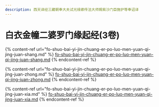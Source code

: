 ```yaml
---
description: 西天译经三藏朝奉大夫试光禄卿传法大师赐紫沙门臣施护等奉诏译
---
```


# 白衣金幢二婆罗门缘起经(3卷)

{% content-ref url="fo-shuo-bai-yi-jin-chuang-er-po-luo-men-yuan-qi-jing-juan-shang.md" %}
[fo-shuo-bai-yi-jin-chuang-er-po-luo-men-yuan-qi-jing-juan-shang.md](fo-shuo-bai-yi-jin-chuang-er-po-luo-men-yuan-qi-jing-juan-shang.md)
{% endcontent-ref %}

{% content-ref url="fo-shuo-bai-yi-jin-chuang-er-po-luo-men-yuan-qi-jing-juan-zhong.md" %}
[fo-shuo-bai-yi-jin-chuang-er-po-luo-men-yuan-qi-jing-juan-zhong.md](fo-shuo-bai-yi-jin-chuang-er-po-luo-men-yuan-qi-jing-juan-zhong.md)
{% endcontent-ref %}

{% content-ref url="fo-shuo-bai-yi-jin-chuang-er-po-luo-men-yuan-qi-jing-juan-xia.md" %}
[fo-shuo-bai-yi-jin-chuang-er-po-luo-men-yuan-qi-jing-juan-xia.md](fo-shuo-bai-yi-jin-chuang-er-po-luo-men-yuan-qi-jing-juan-xia.md)
{% endcontent-ref %}

